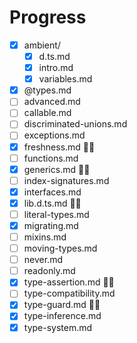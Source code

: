 # Progress

- [x] ambient/
  - [x] d.ts.md
  - [x] intro.md
  - [x] variables.md
- [x] @types.md
- [ ] advanced.md
- [ ] callable.md
- [ ] discriminated-unions.md
- [ ] exceptions.md
- [x] freshness.md 👩‍💻
- [ ] functions.md
- [x] generics.md 👩‍💻
- [ ] index-signatures.md
- [x] interfaces.md
- [x] lib.d.ts.md 👩‍💻
- [ ] literal-types.md
- [x] migrating.md
- [ ] mixins.md
- [ ] moving-types.md
- [ ] never.md
- [ ] readonly.md
- [x] type-assertion.md 👩‍💻
- [ ] type-compatibility.md
- [x] type-guard.md 👩‍💻
- [x] type-inference.md
- [x] type-system.md